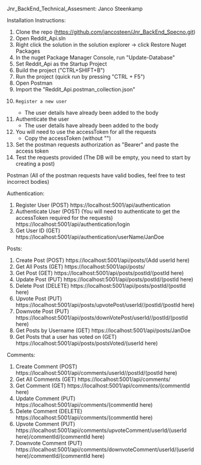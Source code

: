 Jnr_BackEnd_Technical_Assesment: Janco Steenkamp

Installation Instructions:

1. 	Clone the repo (https://github.com/jancosteen/Jnr_BackEnd_Specno.git)
2. 	Open Reddit_Api.sln
3. 	Right click the solution in the solution explorer -> click Restore Nuget Packages
4. 	In the nuget Package Manager Console, run "Update-Database"
5.	Set Reddit_Api as the Startup Project
6. 	Build the project ("CTRL+SHIFT+B")
7. 	Run the project (quick run by pressing "CTRL + F5")
8. 	Open Postman
9. 	Import the "Reddit_Api.postman_collection.json"
10. 	Register a new user
	- The user details have already been added to the body
11. Authenticate the user
	- The user details have already been added to the body
12.	You will need to use the accessToken for all the requests
	- Copy the accessToken (without "")
13. Set the postman requests authorization as "Bearer" and paste the access token
14. Test the requests provided (The DB will be empty, you need to start by creating a post)

Postman (All of the postman requests have valid bodies, feel free to test incorrect bodies)

Authentication:
1. Register User (POST)
	https://localhost:5001/api/authentication
2. Authenticate User (POST) (You will need to authenticate to get the accessToken required for the requests)
	https://localhost:5001/api/authentication/login
3. Get User ID (GET)
	https://localhost:5001/api/authentication/userName/JanDoe

Posts: 
1. Create Post (POST)
	https://localhost:5001/api/posts/(Add userId here)
2. Get All Posts (GET)
	https://localhost:5001/api/posts/
3. Get Post (GET)
	https://localhost:5001/api/posts/postId/(postId here)
4. Update Post (PUT)
	https://localhost:5001/api/posts/postId/(postId here)
5. Delete Post (DELETE)
	https://localhost:5001/api/posts/postId/(postId here)
6. Upvote Post (PUT)
	https://localhost:5001/api/posts/upvotePost/userId/<userId here>/postId/(postId here)
7. Downvote Post (PUT)
	https://localhost:5001/api/posts/downVotePost/userId/<userId here>/postId/(postId here)
8. Get Posts by Username (GET)
	https://localhost:5001/api/posts/JanDoe
9. Get Posts that a user has voted on (GET)
	https://localhost:5001/api/posts/postsVoted/(userId here)
	
Comments:
1. Create Comment (POST)
	https://localhost:5001/api/comments/userId/<userId here>/postId/(postId here)
2. Get All Comments (GET)
	https://localhost:5001/api/comments/
3. Get Comment (GET)
	https://localhost:5001/api/comments/(commentId here)
4. Update Comment (PUT)
	https://localhost:5001/api/comments/(commentId here)
5. Delete Comment (DELETE)
	https://localhost:5001/api/comments/(commentId here)
6. Upvote Comment (PUT)
	https://localhost:5001/api/comments/upvoteComment/userId/(userId here)/commentId/(commentId here)
7. Downvote Comment (PUT)
	https://localhost:5001/api/comments/downvoteComment/userId/(userId here)/commentId/(commentId here)
